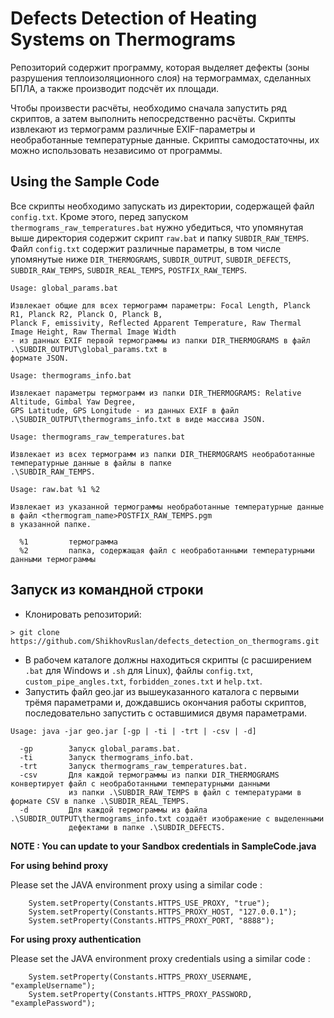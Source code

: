 # Defects Detection of Heating Systems on Thermograms

Репозиторий содержит программу, которая выделяет дефекты (зоны разрушения теплоизоляционного слоя) на термограммах, сделанных БПЛА, а также производит подсчёт их площади. 

Чтобы произвести расчёты, необходимо сначала запустить ряд скриптов, а затем выполнить непосредственно расчёты. Скрипты извлекают из термограмм различные EXIF-параметры и 
необработанные температурные данные. Скрипты самодостаточны, их можно использовать независимо от программы.

## Using the Sample Code

Все скрипты необходимо запускать из директории, содержащей файл `config.txt`. Кроме этого, перед запуском `thermograms_raw_temperatures.bat` нужно убедиться, что упомянутая выше 
директория содержит скрипт `raw.bat` и папку `SUBDIR_RAW_TEMPS`.
Файл `config.txt` содержит различные параметры, в том числе упомянутые ниже `DIR_THERMOGRAMS`, `SUBDIR_OUTPUT`, `SUBDIR_DEFECTS`, `SUBDIR_RAW_TEMPS`, `SUBDIR_REAL_TEMPS`, 
`POSTFIX_RAW_TEMPS`.
```
Usage: global_params.bat

Извлекает общие для всех термограмм параметры: Focal Length, Planck R1, Planck R2, Planck O, Planck B, 
Planck F, emissivity, Reflected Apparent Temperature, Raw Thermal Image Height, Raw Thermal Image Width 
- из данных EXIF первой термограммы из папки DIR_THERMOGRAMS в файл .\SUBDIR_OUTPUT\global_params.txt в 
формате JSON.
```

```
Usage: thermograms_info.bat

Извлекает параметры термограмм из папки DIR_THERMOGRAMS: Relative Altitude, Gimbal Yaw Degree,
GPS Latitude, GPS Longitude - из данных EXIF в файл .\SUBDIR_OUTPUT\thermograms_info.txt в виде массива JSON.
```

```
Usage: thermograms_raw_temperatures.bat

Извлекает из всех термограмм из папки DIR_THERMOGRAMS необработанные температурные данные в файлы в папке
.\SUBDIR_RAW_TEMPS.
```

```
Usage: raw.bat %1 %2

Извлекает из указанной термограммы необработанные температурные данные в файл <thermogram_name>POSTFIX_RAW_TEMPS.pgm
в указанной папке.

  %1         термограмма
  %2         папка, содержащая файл с необработанными температурными данными термограммы
```

## Запуск из командной строки
* Клонировать репозиторий:
```
> git clone https://github.com/ShikhovRuslan/defects_detection_on_thermograms.git
```
* В рабочем каталоге должны находиться скрипты (с расширением `.bat` для Windows и `.sh` для Linux), файлы `config.txt`, `custom_pipe_angles.txt`, `forbidden_zones.txt` и 
`help.txt`.
* Запустить файл geo.jar из вышеуказанного каталога с первыми трёмя параметрами и, дождавшись окончания работы скриптов, последовательно запустить с оставшимися двумя 
параметрами.
```
Usage: java -jar geo.jar [-gp | -ti | -trt | -csv | -d]

  -gp        Запуск global_params.bat.
  -ti        Запуск thermograms_info.bat.
  -trt       Запуск thermograms_raw_temperatures.bat.
  -csv       Для каждой термограммы из папки DIR_THERMOGRAMS конвертирует файл с необработанными температурными данными 
             из папки .\SUBDIR_RAW_TEMPS в файл с температурами в формате CSV в папке .\SUBDIR_REAL_TEMPS.
  -d         Для каждой термограммы из файла .\SUBDIR_OUTPUT\thermograms_info.txt создаёт изображение с выделенными 
             дефектами в папке .\SUBDIR_DEFECTS.
```

**NOTE : You can update to your Sandbox credentials in SampleCode.java**

**For using behind proxy**

Please set the JAVA environment proxy using a similar code :
```
    System.setProperty(Constants.HTTPS_USE_PROXY, "true");
    System.setProperty(Constants.HTTPS_PROXY_HOST, "127.0.0.1");
    System.setProperty(Constants.HTTPS_PROXY_PORT, "8888");
```
**For using proxy authentication**

Please set the JAVA environment proxy credentials using a similar code :
```
    System.setProperty(Constants.HTTPS_PROXY_USERNAME, "exampleUsername");
    System.setProperty(Constants.HTTPS_PROXY_PASSWORD, "examplePassword");
```
